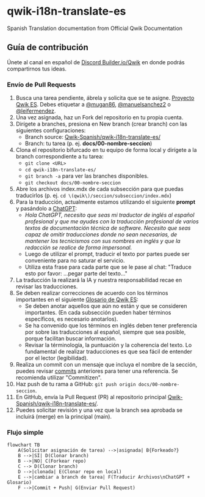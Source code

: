 # qwik-i18n-translate-es
Spanish Translation documentation from Official Qwik Documentation

## Guía de contribución

Únete al canal en español de [Discord Builder.io/Qwik](https://qwik.builder.io/chat) en donde podrás compartirnos tus ideas.

### Envío de Pull Requests

1. Busca una tarea pendiente, ábrela y solicita que se te asigne. [Proyecto Qwik ES](https://github.com/orgs/Qwik-Spanish/projects/4/views/1). Debes etiquetar a [@mugan86](https://github.com/mugan86), [@manuelsanchez2](https://github.com/manuelsanchez2) o [@leifermendez](https://github.com/leifermendez).
2. Una vez asignada, haz un Fork del repositorio en tu propia cuenta.
3. Dirígete a branches, presiona en New branch (crear branch) con las siguientes configuraciones:
    * Branch source: [Qwik-Spanish/qwik-i18n-translate-es/](https://github.com/Qwik-Spanish/qwik-i18n-translate-es/)
    * Branch: tu tarea (p. ej. **docs/00-nombre-seccion**)
4. Clona el repositorio bifurcado en tu equipo de forma local y dirígete a la branch correspondiente a tu tarea:
    * `git clone <URL>`
    * `cd qwik-i18n-translate-es/`
    * `git branch -a` para ver las branches disponibles.
    * `git checkout docs/00-nombre-seccion`
6. Abre los archivos index.mdx de cada subsección para que puedas traducirlos (p. ej. `cd \(qwik\)/seccion/subseccion/index.mdx`)
7. Para la traducción, actualmente estamos utilizando el siguiente **prompt** y pasándolo a [ChatGPT](https://chat.openai.com/):
    * *Hola ChatGPT, necesito que seas mi traductor de inglés al español profesional y que me ayudes con la traducción profesional de varios textos de documentación técnica de software. Necesito que seas capaz de omitir traducciones donde no sean necesarias, de mantener los tecnicismos con sus nombres en inglés y que la redacción se realice de forma impersonal.*
    * Luego de utilizar el prompt, traducir el texto por partes puede ser conveniente para no saturar el servicio.
    * Utiliza esta frase para cada parte que se le pase al chat: "Traduce esto por favor: ...pegar parte del texto..."
8. La traducción la realizará la IA y nuestra responsabilidad recae en revisar las traducciones.
9. Se deben realizar correcciones de acuerdo con los términos importantes en el siguiente [Glosario de Qwik ES](https://docs.google.com/spreadsheets/d/1awVY8MFN2pQK5ID2FM8SPMF11ks8qCk_oAdCJH7ObE0/edit#gid=0):
    * Se deben anotar aquellos que aún no están y que se consideren importantes. (En cada subsección pueden haber términos específicos, es necesario anotarlos).
    * Se ha convenido que los términos en inglés deben tener preferencia por sobre las traducciones al español, siempre que sea posible, porque facilitan buscar información.
    * Revisar la términología, la puntuación y la coherencia del texto. Lo fundamental de realizar traducciones es que sea fácil de entender por el lector (legibilidad).
10. Realiza un commit con un mensaje que incluya el nombre de la sección, puedes revisar [commits](https://github.com/Qwik-Spanish/qwik-i18n-translate-es/commits/main) anteriores para tener una referencia. Se recomienda utilizar "Commitizen".
11. Haz push de tu rama a GitHub: `git push origin docs/00-nombre-seccion`.
12. En GitHub, envía la Pull Request (PR) al repositorio principal [Qwik-Spanish/qwik-i18n-translate-es/](https://github.com/Qwik-Spanish/qwik-i18n-translate-es/).
13. Puedes solicitar revisión y una vez que la branch sea aprobada se incluirá (merge) en la principal (main).

### Flujo simple

```mermaid
flowchart TB
    A(Solicitar asignación de tarea) -->|asignada| B{Forkeado?}
    B -->|SÍ| D(Clonar branch)
    B -->|NO| C(Forkear repo)
    C --> D(Clonar branch)
    D -->|clonada| E(Clonar repo en local)
    E -->|cambiar a branch de tarea| F(Traducir Archivos\nChatGPT + Glosario)
    F -->|Commit + Push| G(Enviar Pull Request)
```